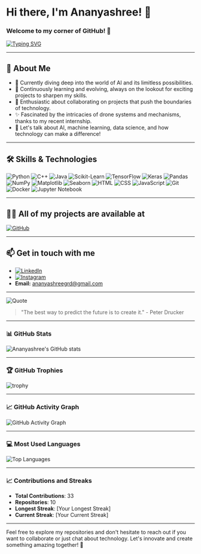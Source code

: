 # Hi there, I'm Ananyashree! 👋

### Welcome to my corner of GitHub! 🌟

[![Typing SVG](https://readme-typing-svg.herokuapp.com?font=Fira+Code&weight=600&pause=1000&width=435&lines=Hi+there%2C+I'm+Ananyashree!+👋;I'm+a+3rd-year+Artificial+Intelligence+student;at+SRM+Institute+of+Science+and+Technology.;Passionate+about+machine+learning+and+data+science.;I+love+tackling+real-world+problems+with+innovative+solutions.+🚀)](https://git.io/typing-svg)

---

## 🧠 About Me
- 🔭 Currently diving deep into the world of AI and its limitless possibilities.
- 🌱 Continuously learning and evolving, always on the lookout for exciting projects to sharpen my skills.
- 🤝 Enthusiastic about collaborating on projects that push the boundaries of technology.
- ✨ Fascinated by the intricacies of drone systems and mechanisms, thanks to my recent internship.
- 💬 Let's talk about AI, machine learning, data science, and how technology can make a difference!

---

## 🛠️ Skills & Technologies
![Python](https://img.shields.io/badge/Python-3776AB?style=for-the-badge&logo=python&logoColor=white)
![C++](https://img.shields.io/badge/C%2B%2B-00599C?style=for-the-badge&logo=c%2B%2B&logoColor=white)
![Java](https://img.shields.io/badge/Java-007396?style=for-the-badge&logo=java&logoColor=white)
![Scikit-Learn](https://img.shields.io/badge/Scikit--Learn-F7931E?style=for-the-badge&logo=scikitlearn&logoColor=white)
![TensorFlow](https://img.shields.io/badge/TensorFlow-FF6F00?style=for-the-badge&logo=tensorflow&logoColor=white)
![Keras](https://img.shields.io/badge/Keras-D00000?style=for-the-badge&logo=keras&logoColor=white)
![Pandas](https://img.shields.io/badge/Pandas-150458?style=for-the-badge&logo=pandas&logoColor=white)
![NumPy](https://img.shields.io/badge/NumPy-013243?style=for-the-badge&logo=numpy&logoColor=white)
![Matplotlib](https://img.shields.io/badge/Matplotlib-11557C?style=for-the-badge&logo=matplotlib&logoColor=white)
![Seaborn](https://img.shields.io/badge/Seaborn-117CAE?style=for-the-badge&logo=seaborn&logoColor=white)
![HTML](https://img.shields.io/badge/HTML-E34F26?style=for-the-badge&logo=html5&logoColor=white)
![CSS](https://img.shields.io/badge/CSS-1572B6?style=for-the-badge&logo=css3&logoColor=white)
![JavaScript](https://img.shields.io/badge/JavaScript-F7DF1E?style=for-the-badge&logo=javascript&logoColor=white)
![Git](https://img.shields.io/badge/Git-F05032?style=for-the-badge&logo=git&logoColor=white)
![Docker](https://img.shields.io/badge/Docker-2496ED?style=for-the-badge&logo=docker&logoColor=white)
![Jupyter Notebook](https://img.shields.io/badge/Jupyter-FA0F00?style=for-the-badge&logo=jupyter&logoColor=white)

---

## 👨‍💻 All of my projects are available at
[![GitHub](https://img.shields.io/badge/GitHub-171515?style=for-the-badge&logo=github&logoColor=white)](https://github.com/ananyashree?tab=repositories)

---

## 📫 Get in touch with me
- [![LinkedIn](https://img.shields.io/badge/LinkedIn-0077B5?style=for-the-badge&logo=linkedin&logoColor=white)](https://www.linkedin.com/in/ananyashree-3926a3258?utm_source=share&utm_campaign=share_via&utm_content=profile&utm_medium=android_app)
- [![Instagram](https://img.shields.io/badge/Instagram-E4405F?style=for-the-badge&logo=instagram&logoColor=white)](https://www.instagram.com/ananyaa8.10?igsh=MXFuaWQzdGxhdnE0bw==)
- **Email:** ananyashreegrd@gmail.com

---

![Quote](https://images.unsplash.com/photo-1557683316-973673baf926)

> "The best way to predict the future is to create it." - Peter Drucker

---

### 📊 GitHub Stats
![Ananyashree's GitHub stats](https://github-readme-stats.vercel.app/api?username=ananyashree&show_icons=true&theme=radical)

---

### 🏆 GitHub Trophies
![trophy](https://github-profile-trophy.vercel.app/?username=ananyashree&theme=radical)

---

### 📈 GitHub Activity Graph
![GitHub Activity Graph](https://activity-graph.herokuapp.com/graph?username=ananyashree&theme=rogue)

---

### 💻 Most Used Languages
![Top Languages](https://github-readme-stats.vercel.app/api/top-langs/?username=ananyashree&layout=compact&theme=radical)

---

### 📈 Contributions and Streaks
- **Total Contributions**: 33
- **Repositories**: 10
- **Longest Streak**: [Your Longest Streak]
- **Current Streak**: [Your Current Streak]

---

Feel free to explore my repositories and don't hesitate to reach out if you want to collaborate or just chat about technology. Let's innovate and create something amazing together! 🌟

